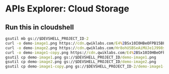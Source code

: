 # APIs Explorer: Cloud Storage

## Run this in cloudshell 
```cmd gsutil mb gs://$DEVSHELL_PROJECT_ID
gsutil mb gs://$DEVSHELL_PROJECT_ID-2
curl -o demo-image1.png https://cdn.qwiklabs.com/E4%2BSx10I0HBeOFPB15BFPzf9%2F%2FOK%2Btf7S0Mbn6aQ8fw%3D
curl -o demo-image2.png https://cdn.qwiklabs.com/Hr8ohUSBSeAiMUJe1J998ydGcTu%2FrF4BUjZ2J%2BbiKps%3D
curl -o demo-image1-copy.png https://cdn.qwiklabs.com/E4%2BSx10I0HBeOFPB15BFPzf9%2F%2FOK%2Btf7S0Mbn6aQ8fw%3D
gsutil cp demo-image1.png gs://$DEVSHELL_PROJECT_ID/demo-image1.png
gsutil cp demo-image2.png gs://$DEVSHELL_PROJECT_ID/demo-image2.png
gsutil cp demo-image1-copy.png gs://$DEVSHELL_PROJECT_ID-2/demo-image1-copy.png
```

